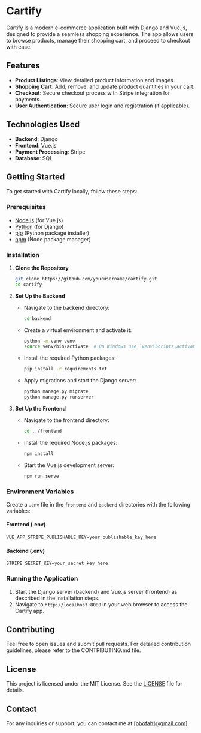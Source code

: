 # Cartify

Cartify is a modern e-commerce application built with Django and Vue.js, designed to provide a seamless shopping experience. The app allows users to browse products, manage their shopping cart, and proceed to checkout with ease.

## Features

- **Product Listings**: View detailed product information and images.
- **Shopping Cart**: Add, remove, and update product quantities in your cart.
- **Checkout**: Secure checkout process with Stripe integration for payments.
- **User Authentication**: Secure user login and registration (if applicable).

## Technologies Used

- **Backend**: Django
- **Frontend**: Vue.js
- **Payment Processing**: Stripe
- **Database**: SQL

## Getting Started

To get started with Cartify locally, follow these steps:

### Prerequisites

- [Node.js](https://nodejs.org/) (for Vue.js)
- [Python](https://www.python.org/) (for Django)
- [pip](https://pip.pypa.io/en/stable/) (Python package installer)
- [npm](https://www.npmjs.com/) (Node package manager)

### Installation

1. **Clone the Repository**

   ```bash
   git clone https://github.com/yourusername/cartify.git
   cd cartify
   ```

2. **Set Up the Backend**

   - Navigate to the backend directory:

     ```bash
     cd backend
     ```

   - Create a virtual environment and activate it:

     ```bash
     python -m venv venv
     source venv/bin/activate  # On Windows use `venv\Scripts\activate`
     ```

   - Install the required Python packages:

     ```bash
     pip install -r requirements.txt
     ```

   - Apply migrations and start the Django server:

     ```bash
     python manage.py migrate
     python manage.py runserver
     ```

3. **Set Up the Frontend**

   - Navigate to the frontend directory:

     ```bash
     cd ../frontend
     ```

   - Install the required Node.js packages:

     ```bash
     npm install
     ```

   - Start the Vue.js development server:

     ```bash
     npm run serve
     ```

### Environment Variables

Create a `.env` file in the `frontend` and `backend` directories with the following variables:

#### Frontend (.env)

```plaintext
VUE_APP_STRIPE_PUBLISHABLE_KEY=your_publishable_key_here
```

#### Backend (.env)

```plaintext
STRIPE_SECRET_KEY=your_secret_key_here
```

### Running the Application

1. Start the Django server (backend) and Vue.js server (frontend) as described in the installation steps.
2. Navigate to `http://localhost:8080` in your web browser to access the Cartify app.

## Contributing

Feel free to open issues and submit pull requests. For detailed contribution guidelines, please refer to the CONTRIBUTING.md file.

## License

This project is licensed under the MIT License. See the [LICENSE](LICENSE) file for details.

## Contact

For any inquiries or support, you can contact me at [pbofah1@gmail.com].
